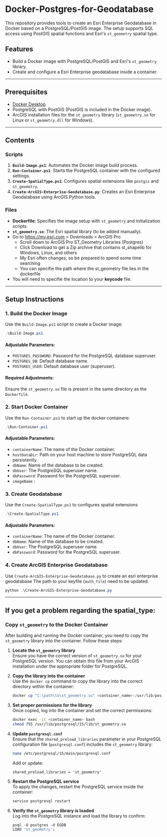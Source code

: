 # Docker-Postgres-for-Geodatabase

This repository provides tools to create an Esri Enterprise Geodatabase in Docker based on a PostgreSQL/PostGIS image. The setup supports SQL access using PostGIS spatial functions and Esri's `st_geometry` spatial type.

## Features

- Build a Docker image with PostgreSQL/PostGIS and Esri's `st_geometry` library.
- Create and configure a Esri Enterprise geodatabase inside a container.
---

## Prerequisites

- [Docker Desktop](https://www.docker.com/products/docker-desktop)
- PostgreSQL with PostGIS (PostGIS is included in the Docker image).
- ArcGIS installation files for the `st_geometry` library (`st_geometry.so` for Linux or `st_geometry.dll` for Windows).

---

## Contents

### Scripts

1. **`Build-Image.ps1`**: Automates the Docker image build process.
2. **`Run-Container.ps1`**: Starts the PostgreSQL container with the configured settings.
3. **`Create-SpatialType.ps1`**: Configures spatial extensions like `postgis` and `st_geometry`.
4. **`Create-ArcGIS-Enterprise-Geodatabase.py`**: Creates an Esri Enterprise Geodatabase using ArcGIS Python tools.

### Files

- **Dockerfile**: Specifies the image setup with `st_geometry` and initialization scripts.
- **`st_geometry.so`**: The Esri spatial library (to be added manually).
- Go to https://my.esri.com > Downloads > ArcGIS Pro
   - Scroll down to ArcGIS Pro ST_Geometry Libraries (Postgres)
   - Click Download to get a Zip archive that contains st_shapelib for Windows, Linux, and others
   - My Esri often changes, so be prepared to spend some time searching
   - You can specifie the path where the st_geometry file lies in the dockerfile
-  You will need to specifie the location to your **keycode** file.
---

## Setup Instructions

### 1. Build the Docker Image

Use the `Build-Image.ps1` script to create a Docker image:

```powershell
.\Build-Image.ps1
```
#### Adjustable Parameters:
- `POSTGRES_PASSWORD`: Password for the PostgreSQL database superuser.
- `POSTGRES_DB`: Default database name.
- `POSTGRES_USER`: Default database user (superuser).
#### Required Adjustments:
Ensure the `st_geometry.so` file is present in the same directory as the `Dockerfile`.

### 2. Start Docker Container
Use the `Run-Container.ps1` to start up the docker containere:

```powershell
.\Run-Container.ps1
```
#### Adjustable Parameters:
- `containerName`: The name of the Docker container.
- `hostDataDir`: Path on your host machine to store PostgreSQL data persistently.
- `dbName`: Name of the database to be created.
- `dbUser`: The PostgreSQL superuser name.
- `dbPassword`: Password for the PostgreSQL superuser.
-  `imageName` : 

### 3. Create Geodatabase

Use the `Create-SpatialType.ps1` to configures spatial extensions
```powershell
.\Create-SpatialType.ps1
```
#### Adjustable Parameters:
- `containerName`: The name of the Docker container.
- `dbName`: Name of the database to be created.
- `dbUser`: The PostgreSQL superuser name.
- `dbPassword`: Password for the PostgreSQL superuser.

### 4. Create ArcGIS Enterprise Geodatabase
Use `Create-ArcGIS-Enterprise-Geodatabase.py` to create an esri enterprise geodatabase
The path to your keyfile (`auth_file`)  need to be updated.
```powershell
python .\Create-ArcGIS-Enterprise-Geodatabase.py
```
-------------------------------------------------------------------------------------------------------------------------------------
## If you get a problem regarding the spatial_type:

### Copy `st_geometry` to the Docker Container

After building and running the Docker container, you need to copy the `st_geometry` library into the container. Follow these steps:

1. **Locate the `st_geometry` library**  
   Ensure you have the correct version of `st_geometry.so` for your PostgreSQL version. You can obtain this file from your ArcGIS installation under the appropriate folder for PostgreSQL.

2. **Copy the library into the container**  
   Use the `docker cp` command to copy the library into the correct directory within the container:
   ```powershell
   docker cp "C:\path\to\st_geometry.so" <container_name>:/usr/lib/postgresql/15/lib/st_geometry.so
   ```

3. **Set proper permissions for the library**  
   Once copied, log into the container and set the correct permissions:
   ```bash
   docker exec -it <container_name> bash
   chmod 755 /usr/lib/postgresql/15/lib/st_geometry.so
   ```

4. **Update `postgresql.conf`**  
   Ensure that the `shared_preload_libraries` parameter in your PostgreSQL configuration file (`postgresql.conf`) includes the `st_geometry` library:
   ```bash
   nano /etc/postgresql/15/main/postgresql.conf
   ```
   Add or update:
   ```
   shared_preload_libraries = 'st_geometry'
   ```

5. **Restart the PostgreSQL service**  
   To apply the changes, restart the PostgreSQL service inside the container:
   ```bash
   service postgresql restart
   ```

6. **Verify the `st_geometry` library is loaded**  
   Log into the PostgreSQL instance and load the library to confirm:
   ```sql
   psql -U postgres -d EGDB
   LOAD 'st_geometry';
   ```
